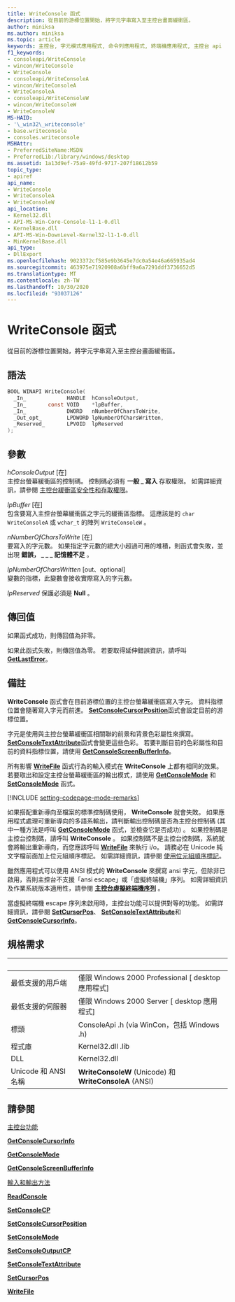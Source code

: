 ```yaml
---
title: WriteConsole 函式
description: 從目前的游標位置開始，將字元字串寫入至主控台畫面緩衝區。
author: miniksa
ms.author: miniksa
ms.topic: article
keywords: 主控台, 字元模式應用程式, 命令列應用程式, 終端機應用程式, 主控台 api
f1_keywords:
- consoleapi/WriteConsole
- wincon/WriteConsole
- WriteConsole
- consoleapi/WriteConsoleA
- wincon/WriteConsoleA
- WriteConsoleA
- consoleapi/WriteConsoleW
- wincon/WriteConsoleW
- WriteConsoleW
MS-HAID:
- '\_win32\_writeconsole'
- base.writeconsole
- consoles.writeconsole
MSHAttr:
- PreferredSiteName:MSDN
- PreferredLib:/library/windows/desktop
ms.assetid: 1a13d9ef-75a9-49fd-9717-207f18612b59
topic_type:
- apiref
api_name:
- WriteConsole
- WriteConsoleA
- WriteConsoleW
api_location:
- Kernel32.dll
- API-MS-Win-Core-Console-l1-1-0.dll
- KernelBase.dll
- API-MS-Win-DownLevel-Kernel32-l1-1-0.dll
- MinKernelBase.dll
api_type:
- DllExport
ms.openlocfilehash: 9023372cf585e9b3645e7dc0a54e46a665935ad4
ms.sourcegitcommit: 463975e71920908a6bff9a6a7291ddf3736652d5
ms.translationtype: MT
ms.contentlocale: zh-TW
ms.lasthandoff: 10/30/2020
ms.locfileid: "93037126"
---
```

# <a name="writeconsole-function"></a>WriteConsole 函式

從目前的游標位置開始，將字元字串寫入至主控台畫面緩衝區。

## <a name="syntax"></a>語法

```C
BOOL WINAPI WriteConsole(
  _In_             HANDLE  hConsoleOutput,
  _In_       const VOID    *lpBuffer,
  _In_             DWORD   nNumberOfCharsToWrite,
  _Out_opt_        LPDWORD lpNumberOfCharsWritten,
  _Reserved_       LPVOID  lpReserved
);
```

## <a name="parameters"></a>參數

*hConsoleOutput* \[在\]  
主控台螢幕緩衝區的控制碼。 控制碼必須有 **一般 \_ 寫入** 存取權限。 如需詳細資訊，請參閱 [主控台緩衝區安全性和存取權限](console-buffer-security-and-access-rights.md)。

*lpBuffer* \[在\]  
包含要寫入主控台螢幕緩衝區之字元的緩衝區指標。 這應該是的 `char` `WriteConsoleA` 或 `wchar_t` 的陣列 `WriteConsoleW` 。

*nNumberOfCharsToWrite* \[在\]  
要寫入的字元數。 如果指定字元數的總大小超過可用的堆積，則函式會失敗，並出現 **錯誤， \_ \_ \_ 記憶體不足** 。

*lpNumberOfCharsWritten* \[out、optional\]  
變數的指標，此變數會接收實際寫入的字元數。

*lpReserved* 保護必須是 **Null** 。

## <a name="return-value"></a>傳回值

如果函式成功，則傳回值為非零。

如果此函式失敗，則傳回值為零。 若要取得延伸錯誤資訊，請呼叫 [**GetLastError**](https://msdn.microsoft.com/library/windows/desktop/ms679360)。

## <a name="remarks"></a>備註

**WriteConsole** 函式會在目前游標位置的主控台螢幕緩衝區寫入字元。 資料指標位置會隨著寫入字元而前進。 [**SetConsoleCursorPosition**](setconsolecursorposition.md)函式會設定目前的游標位置。

字元是使用與主控台螢幕緩衝區相關聯的前景和背景色彩屬性來撰寫。 [**SetConsoleTextAttribute**](setconsoletextattribute.md)函式會變更這些色彩。 若要判斷目前的色彩屬性和目前的資料指標位置，請使用 [**GetConsoleScreenBufferInfo**](getconsolescreenbufferinfo.md)。

所有影響 [**WriteFile**](https://msdn.microsoft.com/library/windows/desktop/aa365747) 函式行為的輸入模式在 **WriteConsole** 上都有相同的效果。 若要取出和設定主控台螢幕緩衝區的輸出模式，請使用 [**GetConsoleMode**](getconsolemode.md) 和 [**SetConsoleMode**](setconsolemode.md) 函式。

[!INCLUDE [setting-codepage-mode-remarks](./includes/setting-codepage-mode-remarks.md)]

如果搭配重新導向至檔案的標準控制碼使用， **WriteConsole** 就會失敗。 如果應用程式處理可重新導向的多語系輸出，請判斷輸出控制碼是否為主控台控制碼 (其中一種方法是呼叫 [**GetConsoleMode**](getconsolemode.md) 函式，並檢查它是否成功) 。 如果控制碼是主控台控制碼，請呼叫 **WriteConsole** 。 如果控制碼不是主控台控制碼，系統就會將輸出重新導向，而您應該呼叫 [**WriteFile**](https://msdn.microsoft.com/library/windows/desktop/aa365747) 來執行 i/o。 請務必在 Unicode 純文字檔前面加上位元組順序標記。 如需詳細資訊，請參閱 [使用位元組順序標記](https://msdn.microsoft.com/library/windows/desktop/dd374101)。

雖然應用程式可以使用 ANSI 模式的 **WriteConsole** 來撰寫 ansi 字元，但除非已啟用，否則主控台不支援「ansi escape」或「虛擬終端機」序列。 如需詳細資訊及作業系統版本適用性，請參閱 [**主控台虛擬終端機序列**](console-virtual-terminal-sequences.md) 。

當虛擬終端機 escape 序列未啟用時，主控台功能可以提供對等的功能。 如需詳細資訊，請參閱 [**SetCursorPos**](https://msdn.microsoft.com/library/windows/desktop/ms648394(v=vs.85).aspx)、 [**SetConsoleTextAttribute**](setconsoletextattribute.md)和 [**GetConsoleCursorInfo**](getconsolecursorinfo.md)。

## <a name="requirements"></a>規格需求

| &nbsp; | &nbsp; |
|-|-|
| 最低支援的用戶端 | 僅限 Windows 2000 Professional \[ desktop 應用程式\] |
| 最低支援的伺服器 | 僅限 Windows 2000 Server \[ desktop 應用程式\] |
| 標頭 | ConsoleApi .h (via WinCon，包括 Windows .h)  |
| 程式庫 | Kernel32.dll .lib |
| DLL | Kernel32.dll |
| Unicode 和 ANSI 名稱 | **WriteConsoleW** (Unicode) 和 **WriteConsoleA** (ANSI)  |

## <a name="see-also"></a>請參閱

[主控台功能](console-functions.md)

[**GetConsoleCursorInfo**](getconsolecursorinfo.md)

[**GetConsoleMode**](getconsolemode.md)

[**GetConsoleScreenBufferInfo**](getconsolescreenbufferinfo.md)

[輸入和輸出方法](input-and-output-methods.md)

[**ReadConsole**](readconsole.md)

[**SetConsoleCP**](setconsolecp.md)

[**SetConsoleCursorPosition**](setconsolecursorposition.md)

[**SetConsoleMode**](setconsolemode.md)

[**SetConsoleOutputCP**](setconsoleoutputcp.md)

[**SetConsoleTextAttribute**](setconsoletextattribute.md)

[**SetCursorPos**](https://msdn.microsoft.com/library/windows/desktop/ms648394(v=vs.85).aspx)

[**WriteFile**](https://msdn.microsoft.com/library/windows/desktop/aa365747)
